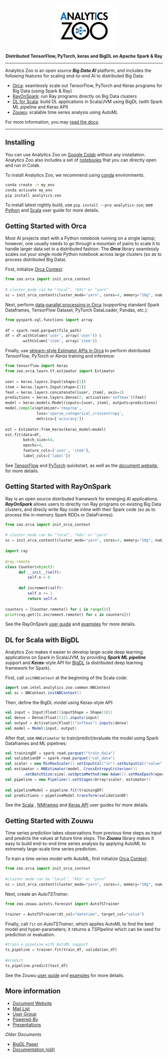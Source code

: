 <div align="center">

<p align="center"> <img src="docs/docs/Image/logo.jpg" height="140px"><br></p>

**Distributed TensorFlow, PyTorch, keras and BigDL on Apache Spark & Ray**

</div>

---

Analytics Zoo is an open source _**Big Data AI**_ platform, and includes the following features for scaling end-to-end AI to distributed Big Data: 

 - [Orca](#getting-started-with-orca): seamlessly scale out TensorFlow, PyTorch and Keras programs for Big Data (using Spark & Ray)
 - [RayOnSpark](#getting-started-with-rayonspark): run Ray programs directly on Big Data clusters
 - [DL for Scala](#dl-for-scala-with-bigdl): build DL applications in Scala/JVM using BigDL (with Spark ML pipeline and Keras API)  
 - [Zouwu](#getting-started-with-zouwu): scalable time series analysis using AutoML

For more information, you may [read the docs](https://analytics-zoo.readthedocs.io/).

---

## Installing
You can use Analytics Zoo on [Google Colab](https://analytics-zoo.readthedocs.io/en/latest/doc/UserGuide/colab.html) without any installation. Analytics Zoo also includes a set of [notebooks](https://analytics-zoo.readthedocs.io/en/latest/doc/UserGuide/notebooks.html) that you can directly open and run in Colab.

To install Analytics Zoo, we recommend using [conda](https://docs.conda.io/projects/conda/en/latest/user-guide/install/)  environments.

```bash
conda create -n my_env 
conda activate my_env
pip install analytics-zoo 
```

To install latest nightly build, use ```pip install --pre analytics-zoo```; see [Python](https://analytics-zoo.readthedocs.io/en/latest/doc/UserGuide/python.html)  and [Scala](https://analytics-zoo.readthedocs.io/en/latest/doc/UserGuide/scala.html) user guide for more details.

## Getting Started with Orca

Most AI projects start with a Python notebook running on a single laptop; however, one usually needs to go through a mountain of pains to scale it to handle larger data set in a distributed fashion. The  _**Orca**_ library seamlessly scales out your single node Python notebook across large clusters (so as to process distributed Big Data).

First, initialize [Orca Context](https://analytics-zoo.readthedocs.io/en/latest/doc/Orca/Overview/orca-context.html):

```python
from zoo.orca import init_orca_context

# cluster_mode can be "local", "k8s" or "yarn"
sc = init_orca_context(cluster_mode="yarn", cores=4, memory="10g", num_nodes=2) 
```

Next, perform [data-parallel processing in Orca](https://analytics-zoo.readthedocs.io/en/latest/doc/Orca/Overview/data-parallel-processing.html) (supporting standard Spark Dataframes, TensorFlow Dataset, PyTorch DataLoader, Pandas, etc.):

```python
from pyspark.sql.functions import array

df = spark.read.parquet(file_path)
df = df.withColumn('user', array('user')) \  
       .withColumn('item', array('item'))
```

Finally, use [sklearn-style Estimator APIs in Orca](https://analytics-zoo.readthedocs.io/en/latest/doc/Orca/Overview/distributed-training-inference.html) to perform distributed _TensorFlow_, _PyTorch_ or _Keras_ training and inference:

```python
from tensorflow import keras
from zoo.orca.learn.tf.estimator import Estimator

user = keras.layers.Input(shape=[1])  
item = keras.layers.Input(shape=[1])  
feat = keras.layers.concatenate([user, item], axis=1)  
predictions = keras.layers.Dense(2, activation='softmax')(feat)  
model = keras.models.Model(inputs=[user, item], outputs=predictions)  
model.compile(optimizer='rmsprop',  
              loss='sparse_categorical_crossentropy',  
              metrics=['accuracy'])

est = Estimator.from_keras(keras_model=model)  
est.fit(data=df,  
        batch_size=64,  
        epochs=4,  
        feature_cols=['user', 'item'],  
        label_cols=['label'])
```

See [TensorFlow](https://analytics-zoo.readthedocs.io/en/latest/doc/Orca/QuickStart/orca-tf-quickstart.html) and [PyTorch](https://analytics-zoo.readthedocs.io/en/latest/doc/Orca/QuickStart/orca-pytorch-quickstart.html) quickstart, as well as the [document website](https://analytics-zoo.readthedocs.io/), for more details.

## Getting Started with RayOnSpark

Ray is an open source distributed framework for emerging AI applications. _**RayOnSpark**_ allows users to directly run Ray programs on existing Big Data clusters, and direcly write Ray code inline with their Spark code (so as to process the in-memory Spark RDDs or DataFrames).

```python
from zoo.orca import init_orca_context

# cluster_mode can be "local", "k8s" or "yarn"
sc = init_orca_context(cluster_mode="yarn", cores=4, memory="10g", num_nodes=2, init_ray_on_spark=True) 

import ray

@ray.remote
class Counter(object):
      def __init__(self):
          self.n = 0

      def increment(self):
          self.n += 1
          return self.n

counters = [Counter.remote() for i in range(5)]
print(ray.get([c.increment.remote() for c in counters]))
```

See the RayOnSpark [user guide](https://analytics-zoo.readthedocs.io/en/latest/doc/UserGuide/ray.html) and [examples]() for more details.

## DL for Scala with BigDL

Analytics Zoo makes it easier to develop large-scale deep learning applications on Spark in Scala/JVM, by providing  ***Spark ML pipeline*** support and ***Keras***-style API for [BigDL](https://github.com/intel-analytics/BigDL) (a distributed deep learning framework for Spark).

First, call `initNNContext` at the beginning of the Scala code: 

```scala
import com.intel.analytics.zoo.common.NNContext
val sc = NNContext.initNNContext()
```

Then, define the BigDL model using Keras-style API:

```scala
val input = Input[Float](inputShape = Shape(10))  
val dense = Dense[Float](12).inputs(input)  
val output = Activation[Float]("softmax").inputs(dense)  
val model = Model(input, output)
```

After that, use `NNEstimator` to train/predict/evaluate the model using Spark Dataframes and ML pipelines:

```scala
val trainingDF = spark.read.parquet("train_daia")
val validationDF = spark.read.parquet("val_data")
val scaler = new MinMaxScaler().setInputCol("in").setOutputCol("value")
val estimator = NNEstimator(model, CrossEntropyCriterion())  
        .setBatchSize(size).setOptimMethod(new Adam()).setMaxEpoch(epoch)
val pipeline = new Pipeline().setStages(Array(scaler, estimator))

val pipelineModel = pipeline.fit(trainingDF)  
val predictions = pipelineModel.transform(validationDF)
```
See the [Scala](https://analytics-zoo.readthedocs.io/en/latest/doc/UserGuide/scala.html) , [NNframes]() and [Keras API]()  user guides for more details.

## Getting Started with Zouwu

Time series prediction takes observations from previous time steps as input and predicts the values at future time steps. The _**Zouwu**_ library makes it easy to build end-to-end time series analysis by applying AutoML to extremely large-scale time series prediction.

To train a time series model with AutoML, first initialize [Orca Context]():

```python
from zoo.orca import init_orca_context

#cluster_mode can be "local", "k8s" or "yarn"
sc = init_orca_context(cluster_mode="yarn", cores=4, memory="10g", num_nodes=2, init_ray_on_spark=True)
```

Next, create an _AutoTSTrainer_.

```python
from zoo.zouwu.autots.forecast import AutoTSTrainer

trainer = AutoTSTrainer(dt_col="datetime", target_col="value")
```

Finally, call ```fit``` on _AutoTSTrainer_, which applies AutoML to find the best model and hyper-parameters; it returns a _TSPipeline_ which can be used for prediction or evaluation.

```python
#train a pipeline with AutoML support
ts_pipeline = trainer.fit(train_df, validation_df)

#predict
ts_pipeline.predict(test_df)
```

See the Zouwu [user guide](https://analytics-zoo.readthedocs.io/en/latest/doc/UserGuide/zouwu.html) and [examples](pyzoo/zoo/zouwu/use-case/) for more details.

## More information

- [Document Website](https://analytics-zoo.readthedocs.io/)
- [Mail List](mailto:bigdl-user-group+subscribe@googlegroups.com)
- [User Group](https://groups.google.com/forum/#!forum/bigdl-user-group)
- [Powered-By](https://analytics-zoo.readthedocs.io/en/latest/doc/Application/powered-by.html)
- [Presentations](https://analytics-zoo.readthedocs.io/en/latest/doc/Application/presentations.html)

_Older Documents_
- [BigDL Paper](https://arxiv.org/abs/1804.05839)
- [Documentation (old)](https://analytics-zoo.github.io/)
